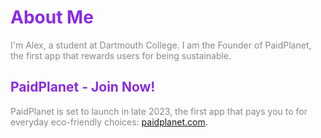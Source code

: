 # <span style="color:#8a2be2">About Me</span>

<span style="color:#888888">I'm Alex, a student at Dartmouth College. I am the Founder of PaidPlanet, the first app that rewards users for being sustainable.</span>

## <span style="color:#8a2be2">PaidPlanet - Join Now!</span>

<span style="color:#888888">PaidPlanet is set to launch in late 2023, the first app that pays you to for everyday eco-friendly choices:</span>  [paidplanet.com](https://www.paidplanet.com).
